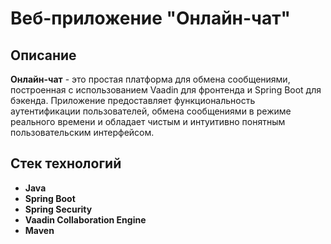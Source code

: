 # Веб-приложение "Онлайн-чат"

## Описание
**Онлайн-чат** - это простая платформа для обмена сообщениями, построенная с использованием Vaadin для фронтенда и Spring Boot для бэкенда. Приложение предоставляет функциональность аутентификации пользователей, обмена сообщениями в режиме реального времени и обладает чистым и интуитивно понятным пользовательским интерфейсом.

## Стек технологий
- **Java**
- **Spring Boot**
- **Spring Security**
- **Vaadin Collaboration Engine**
- **Maven**
